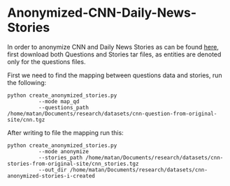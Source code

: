 # Anonymized-CNN-Daily-News-Stories

In order to anonymize CNN and Daily News Stories as can be found [here](http://cs.nyu.edu/~kcho/DMQA/), first download both Questions and Stories tar files, as entities are denoted only for the questions files.

First we need to find the mapping between questions data and stories, run the following:
```
python create_anonymized_stories.py 
          --mode map_qd 
          --questions_path /home/matan/Documents/research/datasets/cnn-question-from-original-site/cnn.tgz
```

After writing to file the mapping run this:
```
python create_anonymized_stories.py 
          --mode anonymize
          --stories_path /home/matan/Documents/research/datasets/cnn-stories-from-original-site/cnn_stories.tgz 
          --out_dir /home/matan/Documents/research/datasets/cnn-anonymized-stories-i-created
```
